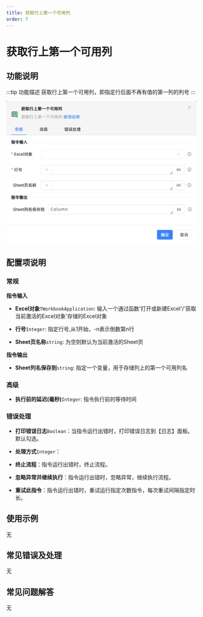 ```yaml
---
title: 获取行上第一个可用列
order: 7
---
```


# 获取行上第一个可用列

## 功能说明

:::tip 功能描述
获取行上第一个可用列，即指定行后面不再有值的第一列的列号
:::

![获取行上第一个可用列](../../../../assets/获取行上第一个可用列_command.png)

## 配置项说明

### 常规

**指令输入**

- **Excel对象**`TWorkbookApplication`: 输入一个通过函数'打开或新建Excel'/'获取当前激活的Excel对象'存储的Excel对象

- **行号**`Integer`: 指定行号,从1开始，-n表示倒数第n行

- **Sheet页名称**`string`: 为空则默认为当前激活的Sheet页


**指令输出**

- **Sheet列名保存到**`string`: 指定一个变量，用于存储列上的第一个可用列名

### 高级

- **执行前的延迟(毫秒)**`Integer`: 指令执行前的等待时间

### 错误处理

- **打印错误日志**`Boolean`：当指令运行出错时，打印错误日志到【日志】面板。默认勾选。

- **处理方式**`Integer`：

 - **终止流程**：指令运行出错时，终止流程。

 - **忽略异常并继续执行**：指令运行出错时，忽略异常，继续执行流程。

 - **重试此指令**：指令运行出错时，重试运行指定次数指令，每次重试间隔指定时长。

## 使用示例
无

## 常见错误及处理

无

## 常见问题解答

无

